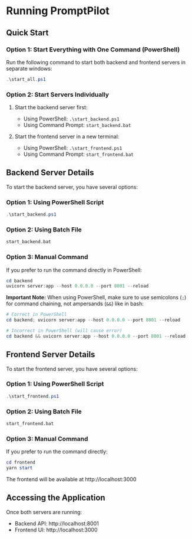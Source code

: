 # Running PromptPilot

## Quick Start

### Option 1: Start Everything with One Command (PowerShell)

Run the following command to start both backend and frontend servers in separate windows:

```powershell
.\start_all.ps1
```

### Option 2: Start Servers Individually

1. Start the backend server first:
   - Using PowerShell: `.\start_backend.ps1`
   - Using Command Prompt: `start_backend.bat`

2. Start the frontend server in a new terminal:
   - Using PowerShell: `.\start_frontend.ps1`
   - Using Command Prompt: `start_frontend.bat`

## Backend Server Details

To start the backend server, you have several options:

### Option 1: Using PowerShell Script

```powershell
.\start_backend.ps1
```

### Option 2: Using Batch File

```cmd
start_backend.bat
```

### Option 3: Manual Command

If you prefer to run the command directly in PowerShell:

```powershell
cd backend
uvicorn server:app --host 0.0.0.0 --port 8001 --reload
```

**Important Note:** When using PowerShell, make sure to use semicolons (`;`) for command chaining, not ampersands (`&&`) like in bash:

```powershell
# Correct in PowerShell
cd backend; uvicorn server:app --host 0.0.0.0 --port 8001 --reload

# Incorrect in PowerShell (will cause error)
cd backend && uvicorn server:app --host 0.0.0.0 --port 8001 --reload
```

## Frontend Server Details

To start the frontend server, you have several options:

### Option 1: Using PowerShell Script

```powershell
.\start_frontend.ps1
```

### Option 2: Using Batch File

```cmd
start_frontend.bat
```

### Option 3: Manual Command

If you prefer to run the command directly:

```powershell
cd frontend
yarn start
```

The frontend will be available at http://localhost:3000

## Accessing the Application

Once both servers are running:
- Backend API: http://localhost:8001
- Frontend UI: http://localhost:3000